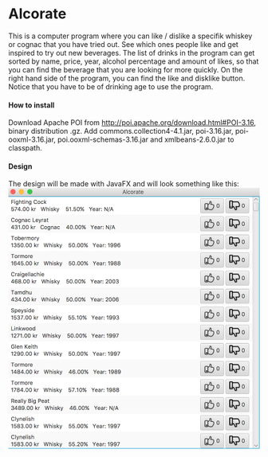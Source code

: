 # Alcorate
This is a computer program where you can like / dislike a specifik whiskey or cognac that you have tried out. See which ones people like and get inspired to try out new beverages. The list of drinks in the program can get sorted by name, price, year, alcohol percentage and amount of likes, so that you can find the beverage that you are looking for more quickly. On the right hand side of the program, you can find the like and disklike button. Notice that you have to be of drinking age to use the program.

#### How to install
Download Apache POI from http://poi.apache.org/download.html#POI-3.16, binary distribution .gz. Add commons.collection4-4.1.jar, poi-3.16.jar, poi-ooxml-3.16.jar, poi.ooxml-schemas-3.16.jar and xmlbeans-2.6.0.jar to classpath.

#### Design
The design will be made with JavaFX and will look something like this:
![Alt Text](alcorate.png)